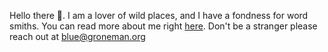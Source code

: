 Hello there 👋. I am a lover of wild places, and I have a fondness for word smiths. You can read more about me right [here](/about). Don't be a stranger please reach out at [blue@groneman.org](mailto:blue@groneman.org
)

